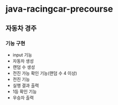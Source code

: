 # java-racingcar-precourse

## 자동차 경주
### 기능 구현
- input 기능
- 자동차 생성
- 랜덤 수 생성
- 전진 가능 확인 기능(랜덤 수 4 이상)
- 전진 기능
- 실행 결과 출력
- 1등 확인 기능
- 우승자 출력
